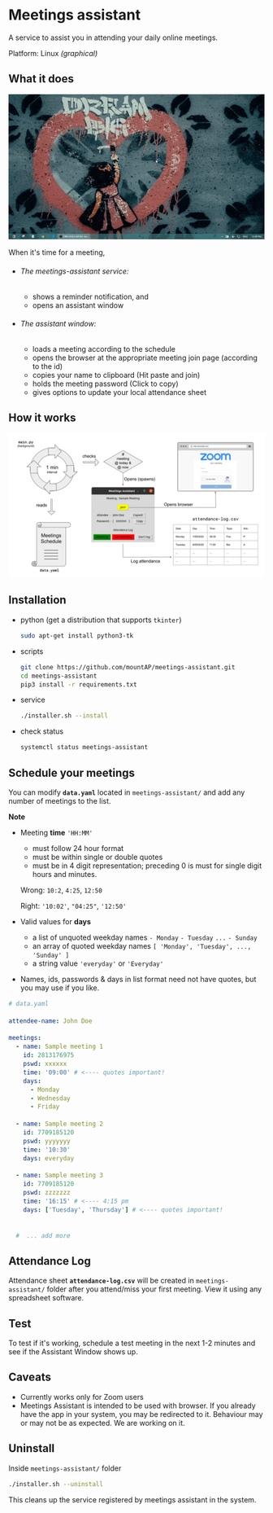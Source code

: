 # Meetings assistant

A service to assist you in attending your daily online meetings.

Platform: Linux _(graphical)_

## What it does

![Demo](images/demo.gif)

When it's time for a meeting,

- ###### The meetings-assistant service:

  - shows a reminder notification, and
  - opens an assistant window

- ###### The assistant window:

  - loads a meeting according to the schedule
  - opens the browser at the appropriate meeting join page (according to the id)
  - copies your name to clipboard (Hit paste and join)
  - holds the meeting password (Click to copy)
  - gives options to update your local attendance sheet

## How it works

![Overview](images/overview.svg)

## Installation

- python (get a distribution that supports `tkinter`)

  ```bash
  sudo apt-get install python3-tk
  ```

- scripts

  ```bash
  git clone https://github.com/mountAP/meetings-assistant.git
  cd meetings-assistant
  pip3 install -r requirements.txt
  ```

- service

  ```bash
  ./installer.sh --install
  ```

- check status

  ```bash
  systemctl status meetings-assistant
  ```

## Schedule your meetings

You can modify **`data.yaml`** located in `meetings-assistant/` and add any number of meetings to the list.

**Note**

- Meeting **time** `'HH:MM'`

  - must follow 24 hour format
  - must be within single or double quotes
  - must be in 4 digit representation; preceding 0 is must for single digit hours and minutes.

  Wrong: `10:2`, `4:25`, `12:50`

  Right: `'10:02'`, `"04:25"`, `'12:50'`

- Valid values for **days**

  - a list of unquoted weekday names
    `- Monday`
    `- Tuesday`
    `...`
    `- Sunday`
  - an array of quoted weekday names `[ 'Monday', 'Tuesday', ..., 'Sunday' ]`
  - a string value `'everyday'` or `'Everyday'`

- Names, ids, passwords & days in list format need not have quotes, but you may use if you like.

```yaml
# data.yaml

attendee-name: John Doe

meetings:
  - name: Sample meeting 1
    id: 2813176975
    pswd: xxxxxx
    time: '09:00' # <---- quotes important!
    days:
      - Monday
      - Wednesday
      - Friday

  - name: Sample meeting 2
    id: 7709185120
    pswd: yyyyyyy
    time: '10:30'
    days: everyday

  - name: Sample meeting 3
    id: 7709185120
    pswd: zzzzzzz
    time: '16:15' # <---- 4:15 pm
    days: ['Tuesday', 'Thursday'] # <---- quotes important!


  #  ... add more
```

## Attendance Log

Attendance sheet **`attendance-log.csv`** will be created in `meetings-assistant/` folder after you attend/miss your first meeting. View it using any spreadsheet software.

## Test

To test if it's working, schedule a test meeting in the next 1-2 minutes and see if the Assistant Window shows up.

## Caveats

- Currently works only for Zoom users
- Meetings Assistant is intended to be used with browser. If you already have the app in your system, you may be redirected to it. Behaviour may or may not be as expected. We are working on it.

## Uninstall

Inside `meetings-assistant/` folder

```bash
./installer.sh --uninstall
```

This cleans up the service registered by meetings assistant in the system. 

